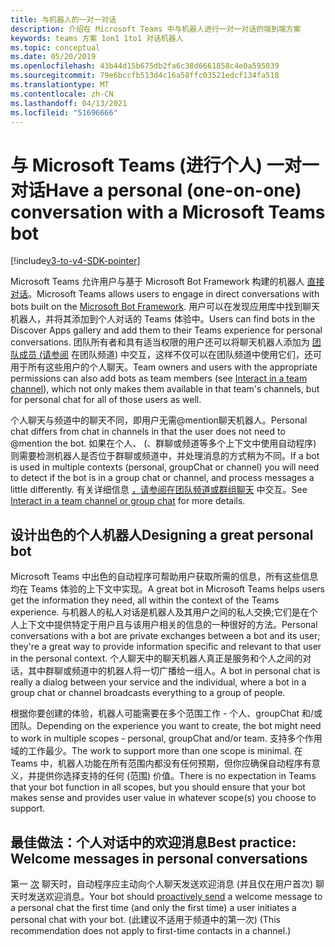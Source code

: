 ```yaml
---
title: 与机器人的一对一对话
description: 介绍在 Microsoft Teams 中与机器人进行一对一对话的端到端方案
keywords: teams 方案 1on1 1to1 对话机器人
ms.topic: conceptual
ms.date: 05/20/2019
ms.openlocfilehash: 43b44d15b675db2fa6c38d6661858c4e0a595039
ms.sourcegitcommit: 79e6bccfb513d4c16a58ffc03521edcf134fa518
ms.translationtype: MT
ms.contentlocale: zh-CN
ms.lasthandoff: 04/13/2021
ms.locfileid: "51696666"
---
```

# <a name="have-a-personal-one-on-one-conversation-with-a-microsoft-teams-bot"></a><span data-ttu-id="0dddf-104">与 Microsoft Teams (进行个人) 一对一对话</span><span class="sxs-lookup"><span data-stu-id="0dddf-104">Have a personal (one-on-one) conversation with a Microsoft Teams bot</span></span>

[!include[v3-to-v4-SDK-pointer](~/includes/v3-to-v4-pointer-bots.md)]

<span data-ttu-id="0dddf-105">Microsoft Teams 允许用户与基于 Microsoft Bot Framework 构建的机器人 [直接对话](/azure/bot-service/?view=azure-bot-service-3.0&preserve-view=true)。</span><span class="sxs-lookup"><span data-stu-id="0dddf-105">Microsoft Teams allows users to engage in direct conversations with bots built on the [Microsoft Bot Framework](/azure/bot-service/?view=azure-bot-service-3.0&preserve-view=true).</span></span> <span data-ttu-id="0dddf-106">用户可以在发现应用库中找到聊天机器人，并将其添加到个人对话的 Teams 体验中。</span><span class="sxs-lookup"><span data-stu-id="0dddf-106">Users can find bots in the Discover Apps gallery and add them to their Teams experience for personal conversations.</span></span> <span data-ttu-id="0dddf-107">团队所有者和具有适当权限的用户还可以将聊天机器人添加为 [团队成员 (请参阅](~/resources/bot-v3/bot-conversations/bots-conv-channel.md) 在团队频道) 中交互，这样不仅可以在团队频道中使用它们，还可用于所有这些用户的个人聊天。</span><span class="sxs-lookup"><span data-stu-id="0dddf-107">Team owners and users with the appropriate permissions can also add bots as team members (see [Interact in a team channel](~/resources/bot-v3/bot-conversations/bots-conv-channel.md)), which not only makes them available in that team's channels, but for personal chat for all of those users as well.</span></span>

<span data-ttu-id="0dddf-108">个人聊天与频道中的聊天不同，即用户无需@mention聊天机器人。</span><span class="sxs-lookup"><span data-stu-id="0dddf-108">Personal chat differs from chat in channels in that the user does not need to @mention the bot.</span></span> <span data-ttu-id="0dddf-109">如果在个人、 (、群聊或频道等多个上下文中使用自动程序) 则需要检测机器人是否位于群聊或频道中，并处理消息的方式稍为不同。</span><span class="sxs-lookup"><span data-stu-id="0dddf-109">If a bot is used in multiple contexts (personal, groupChat or channel) you will need to detect if the bot is in a group chat or channel, and process messages a little differently.</span></span> <span data-ttu-id="0dddf-110">有关详细信息 [，请参阅在团队频道或群组聊天](~/resources/bot-v3/bot-conversations/bots-conv-proactive.md) 中交互。</span><span class="sxs-lookup"><span data-stu-id="0dddf-110">See [Interact in a team channel or group chat](~/resources/bot-v3/bot-conversations/bots-conv-proactive.md) for more details.</span></span>

## <a name="designing-a-great-personal-bot"></a><span data-ttu-id="0dddf-111">设计出色的个人机器人</span><span class="sxs-lookup"><span data-stu-id="0dddf-111">Designing a great personal bot</span></span>

<span data-ttu-id="0dddf-112">Microsoft Teams 中出色的自动程序可帮助用户获取所需的信息，所有这些信息均在 Teams 体验的上下文中实现。</span><span class="sxs-lookup"><span data-stu-id="0dddf-112">A great bot in Microsoft Teams helps users get the information they need, all within the context of the Teams experience.</span></span> <span data-ttu-id="0dddf-113">与机器人的私人对话是机器人及其用户之间的私人交换;它们是在个人上下文中提供特定于用户且与该用户相关的信息的一种很好的方法。</span><span class="sxs-lookup"><span data-stu-id="0dddf-113">Personal conversations with a bot are private exchanges between a bot and its user; they're a great way to provide information specific and relevant to that user in the personal context.</span></span> <span data-ttu-id="0dddf-114">个人聊天中的聊天机器人真正是服务和个人之间的对话，其中群聊或频道中的机器人将一切广播给一组人。</span><span class="sxs-lookup"><span data-stu-id="0dddf-114">A bot in personal chat is really a dialog between your service and the individual, where a bot in a group chat or channel broadcasts everything to a group of people.</span></span>

<span data-ttu-id="0dddf-115">根据你要创建的体验，机器人可能需要在多个范围工作 - 个人、groupChat 和/或团队。</span><span class="sxs-lookup"><span data-stu-id="0dddf-115">Depending on the experience you want to create, the bot might need to work in multiple scopes - personal, groupChat and/or team.</span></span> <span data-ttu-id="0dddf-116">支持多个作用域的工作最少。</span><span class="sxs-lookup"><span data-stu-id="0dddf-116">The work to support more than one scope is minimal.</span></span> <span data-ttu-id="0dddf-117">在 Teams 中，机器人功能在所有范围内都没有任何预期，但你应确保自动程序有意义，并提供你选择支持的任何 (范围) 价值。</span><span class="sxs-lookup"><span data-stu-id="0dddf-117">There is no expectation in Teams that your bot function in all scopes, but you should ensure that your bot makes sense and provides user value in whatever scope(s) you choose to support.</span></span>

## <a name="best-practice-welcome-messages-in-personal-conversations"></a><span data-ttu-id="0dddf-118">最佳做法：个人对话中的欢迎消息</span><span class="sxs-lookup"><span data-stu-id="0dddf-118">Best practice: Welcome messages in personal conversations</span></span>

<span data-ttu-id="0dddf-119">第一 [次](~/resources/bot-v3/bot-conversations/bots-conv-proactive.md) 聊天时，自动程序应主动向个人聊天发送欢迎消息 (并且仅在用户首次) 聊天时发送欢迎消息。</span><span class="sxs-lookup"><span data-stu-id="0dddf-119">Your bot should [proactively send](~/resources/bot-v3/bot-conversations/bots-conv-proactive.md) a welcome message to a personal chat the first time (and only the first time) a user initiates a personal chat with your bot.</span></span> <span data-ttu-id="0dddf-120"> (此建议不适用于频道中的第一次) </span><span class="sxs-lookup"><span data-stu-id="0dddf-120">(This recommendation does not apply to first-time contacts in a channel.)</span></span>
